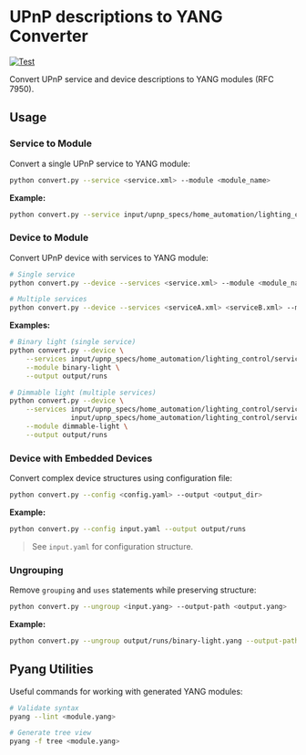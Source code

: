 # UPnP descriptions to YANG Converter

[![Test](https://github.com/pj-99/upnp-desc-to-yang/actions/workflows/test.yml/badge.svg)](https://github.com/pj-99/upnp-desc-to-yang/actions/workflows/test.yml)

Convert UPnP service and device descriptions to YANG modules (RFC 7950).

## Usage

### Service to Module
Convert a single UPnP service to YANG module:

```bash
python convert.py --service <service.xml> --module <module_name>
```

**Example:**
```bash
python convert.py --service input/upnp_specs/home_automation/lighting_control/service/SwitchPower1.xml --module switch-power
```

### Device to Module
Convert UPnP device with services to YANG module:

```bash
# Single service
python convert.py --device --services <service.xml> --module <module_name>

# Multiple services  
python convert.py --device --services <serviceA.xml> <serviceB.xml> --module <module_name>
```

**Examples:**
```bash
# Binary light (single service)
python convert.py --device \
    --services input/upnp_specs/home_automation/lighting_control/service/SwitchPower1.xml \
    --module binary-light \
    --output output/runs

# Dimmable light (multiple services)
python convert.py --device \
    --services input/upnp_specs/home_automation/lighting_control/service/Dimming1.xml \
               input/upnp_specs/home_automation/lighting_control/service/SwitchPower1.xml \
    --module dimmable-light \
    --output output/runs
```

### Device with Embedded Devices
Convert complex device structures using configuration file:

```bash
python convert.py --config <config.yaml> --output <output_dir>
```

**Example:**
```bash
python convert.py --config input.yaml --output output/runs
```

> See `input.yaml` for configuration structure.

### Ungrouping
Remove `grouping` and `uses` statements while preserving structure:

```bash
python convert.py --ungroup <input.yang> --output-path <output.yang>
```

**Example:**
```bash
python convert.py --ungroup output/runs/binary-light.yang --output-path output/runs/binary-light-ungrouped.yang
```

## Pyang Utilities

Useful commands for working with generated YANG modules:

```bash
# Validate syntax
pyang --lint <module.yang>

# Generate tree view
pyang -f tree <module.yang>
```